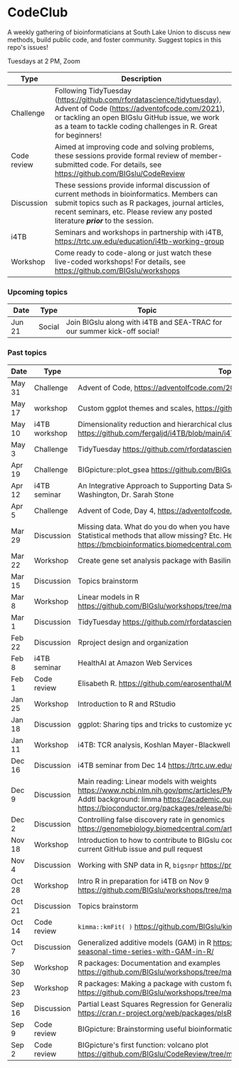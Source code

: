 # CodeClub

A weekly gathering of bioinformaticians at South Lake Union to discuss new methods, build public code, and foster community. Suggest topics in this repo's issues!

Tuesdays at 2 PM, Zoom

Type        | Description
----------- | -----------
Challenge   | Following TidyTuesday (https://github.com/rfordatascience/tidytuesday), Advent of Code (https://adventofcode.com/2021), or tackling an open BIGslu GitHub issue, we work as a team to tackle coding challenges in R. Great for beginners! 
Code review | Aimed at improving code and solving problems, these sessions provide formal review of member-submitted code. For details, see https://github.com/BIGslu/CodeReview
Discussion  | These sessions provide informal discussion of current methods in bioinformatics. Members can submit topics such as R packages, journal articles, recent seminars, etc. Please review any posted literature _**prior**_ to the session.
i4TB        | Seminars and workshops in partnership with i4TB, https://trtc.uw.edu/education/i4tb-working-group
Workshop    | Come ready to code-along or just watch these live-coded workshops! For details, see https://github.com/BIGslu/workshops

### Upcoming topics

Date    | Type        | Topic
------- | ----------- | -------
Jun 21  | Social      | Join BIGslu along with i4TB and SEA-TRAC for our summer kick-off social!

### Past topics

Date    | Type        | Topic
------- | ----------- | -------
May 31  | Challenge   | Advent of Code, https://adventoIfcode.com/2021/
May 17  | workshop    | Custom ggplot themes and scales, https://github.com/BIGslu/BinningSingletons
May 10  | i4TB workshop| Dimensionality reduction and hierarchical clustering, Fergal Duffy https://github.com/fergaljd/i4TB/blob/main/i4TB-clustering-tutorial.Rmd
May 3   | Challenge    | TidyTuesday https://github.com/rfordatascience/tidytuesday
Apr 19  | Challenge   | BIGpicture::plot_gsea https://github.com/BIGslu/BIGpicture/issues/6
Apr 12  | i4TB seminar| An Integrative Approach to Supporting Data Science Research & Education at the U of Washington, Dr. Sarah Stone
Apr 5   | Challenge   | Advent of Code, Day 4, https://adventoIfcode.com/2021/day/4
Mar 29  | Discussion  | Missing data. What do you do when you have missing data? Imputation vs subsetting? Statistical methods that allow missing? Etc. Helpful reading https://bmcbioinformatics.biomedcentral.com/articles/10.1186/s12859-015-0494-3
Mar 22  | Workshop    | Create gene set analysis package with Basilin
Mar 15  | Discussion  | Topics brainstorm
Mar 8   | Workshop    | Linear models in R https://github.com/BIGslu/workshops/tree/main/2022.03.08_linear.model.workshop
Mar 1   | Discussion  | TidyTuesday https://github.com/rfordatascience/tidytuesday
Feb 22  | Discussion  | Rproject design and organization
Feb 8   | i4TB seminar| HealthAI at Amazon Web Services
Feb 1   | Code review | Elisabeth R. https://github.com/earosenthal/MMPhewas
Jan 25  | Workshop    | Introduction to R and RStudio
Jan 18  | Discussion  | ggplot: Sharing tips and tricks to customize your plots
Jan 11  | Workshop    | i4TB: TCR analysis, Koshlan Mayer-Blackwell (Fred Hutch)
Dec 16  | Discussion  | i4TB seminar from Dec 14 https://trtc.uw.edu/education/i4tb-working-group
Dec 9   | Discussion  | Main reading: Linear models with weights https://www.ncbi.nlm.nih.gov/pmc/articles/PMC4551905/ <br> Addtl background: limma https://academic.oup.com/nar/article/43/7/e47/2414268 <br> https://bioconductor.org/packages/release/bioc/vignettes/limma/inst/doc/usersguide.pdf
Dec 2   | Discussion  | Controlling false discovery rate in genomics https://genomebiology.biomedcentral.com/articles/10.1186/s13059-019-1716-1
Nov 18  | Workshop    | Introduction to how to contribute to BIGslu code and walk-through of completing a current GitHub issue and pull request
Nov 4   | Discussion  | Working with SNP data in R, `bigsnpr` https://privefl.github.io/bigsnpr/articles/demo.html
Oct 28  | Workshop    | Intro R in preparation for i4TB on Nov 9 https://github.com/BIGslu/workshops/tree/main/2021.10.28_introR.workshop
Oct 21  | Discussion  | Topics brainstorm
Oct 14  | Code review | `kimma::kmFit( )` https://github.com/BIGslu/kimma
Oct 7   | Discussion  | Generalized additive models (GAM) in R https://petolau.github.io/Analyzing-double-seasonal-time-series-with-GAM-in-R/
Sep 30  | Workshop    | R packages: Documentation and examples https://github.com/BIGslu/workshops/tree/main/2021.09_R.package.workshop
Sep 23  | Workshop    | R packages: Making a package with custom functions https://github.com/BIGslu/workshops/tree/main/2021.09_R.package.workshop
Sep 16  | Discussion  | Partial Least Squares Regression for Generalized Linear Models in R, plsRglm https://cran.r-project.org/web/packages/plsRglm/index.html
Sep 9   | Code review | BIGpicture: Brainstorming useful bioinformatic plots and planning package development
Sep 2   | Code review | BIGpicture's first function: volcano plot https://github.com/BIGslu/CodeReview/tree/main/2021.08.24_volcano.plot
